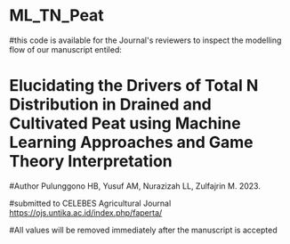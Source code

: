 # ML_TN_Peat

#this code is available for the Journal's reviewers to inspect the modelling flow of our manuscript entiled:
# Elucidating the Drivers of Total N Distribution in Drained and Cultivated Peat using Machine Learning Approaches and Game Theory Interpretation

#Author Pulunggono HB, Yusuf AM, Nurazizah LL, Zulfajrin M. 2023.

#submitted to CELEBES Agricultural Journal https://ojs.untika.ac.id/index.php/faperta/

#All values will be removed immediately after the manuscript is accepted 
